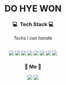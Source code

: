 <h1 align="center">DO HYE WON</h1>

<h3 align="center">💻 &nbsp;Tech Stack&nbsp;💻</h3>
<h6 align="center">Techs I can handle</h6>
<p align="center">
  <img src="https://img.shields.io/badge/React-61DAFB?style=flat-square&logo=React&logoColor=white"/>
  <img src="https://img.shields.io/badge/Redux-764ABC?style=flat-square&logo=Redux&logoColor=white"/>
  <img src="https://img.shields.io/badge/Node.js-339933?style=flat-square&logo=Node.js&logoColor=white"/>
  <img src="https://img.shields.io/badge/JavaScript-F7DF1E?style=flat-square&logo=JavaScript&logoColor=white"/>
  <img src="https://img.shields.io/badge/MongoDB-47A248B?style=flat-square&logo=MongoDB&logoColor=white"/>
  <img src=https://img.shields.io/badge/C++-00599C?style=flat-square&amp;logo=C%2B%2B&amp;logoColor=white"/>
  <img src="https://img.shields.io/badge/Sass-CC6699?style=flat-square&logo=Sass&logoColor=white"/>
  <img src="https://img.shields.io/badge/MySQL-4479A1?style=flat-square&logo=MySQL&logoColor=white"/>
</p>
                                                                                                   
<h3 align="center">🌱&nbsp;Me&nbsp;🌱</h3>
<p align="center">  
  <a href="https://velog.io/@dolarge"><img src="https://img.shields.io/badge/Velog-12B886?style=flat-square&logo=Vimeo&logoColor=white&link=https://velog.io/@dolarge"/></a>
  <a href="tsc03018@gmail.com"><img src="https://img.shields.io/badge/Gmail-D14836?style=flat-square&logo=Gmail&logoColor=white&link=tsc03018@gmail.com"/></a>
 </p>
